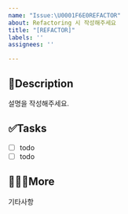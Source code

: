 ```yaml
---
name: "Issue:\U0001F6E0️REFACTOR"
about: Refactoring 시 작성해주세요
title: "[REFACTOR]"
labels: ''
assignees: ''

---
```


## 📄Description
설명을 작성해주세요.

## ✅Tasks
- [ ] todo
- [ ] todo

## 🙋🏻‍♂️More
기타사항
